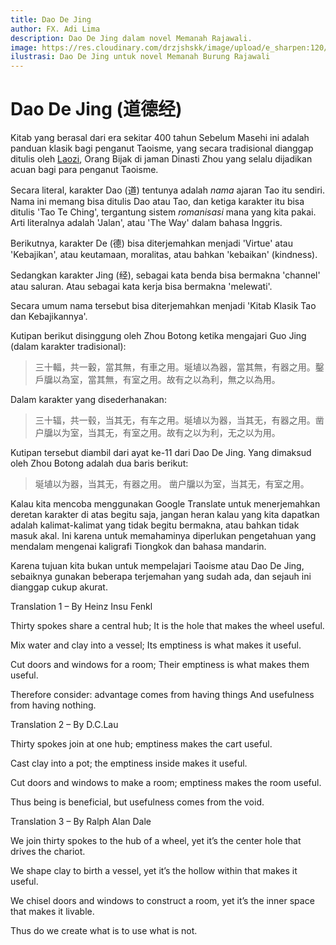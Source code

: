 ```yaml
---
title: Dao De Jing
author: FX. Adi Lima
description: Dao De Jing dalam novel Memanah Rajawali.
image: https://res.cloudinary.com/drzjshskk/image/upload/e_sharpen:120/v1676716319/sdyxz/originals/loch-00_x3cshn.jpg
ilustrasi: Dao De Jing untuk novel Memanah Burung Rajawali 
---
```


# <a name="dao-de-jing" id="dao-de-jing">Dao De Jing (道德经)</a>

Kitab yang berasal dari era sekitar 400 tahun Sebelum Masehi ini adalah panduan klasik bagi penganut Taoisme,
yang secara tradisional dianggap ditulis oleh [Laozi](#laozi), Orang Bijak di jaman Dinasti Zhou yang selalu
dijadikan acuan bagi para penganut Taoisme.

Secara literal, karakter Dao (道) tentunya adalah _nama_ ajaran Tao itu sendiri. Nama ini memang bisa ditulis
Dao atau Tao, dan ketiga karakter itu bisa ditulis 'Tao Te Ching', tergantung sistem _romanisasi_ mana yang kita 
pakai. Arti literalnya adalah 'Jalan', atau 'The Way' dalam bahasa Inggris. 

Berikutnya, karakter De (德) bisa diterjemahkan menjadi 'Virtue' atau 'Kebajikan', atau keutamaan, moralitas,
atau bahkan 'kebaikan' (kindness).

Sedangkan karakter Jing (经), sebagai kata benda bisa bermakna 'channel' atau saluran. Atau sebagai kata kerja
bisa bermakna 'melewati'.

Secara umum nama tersebut bisa diterjemahkan menjadi 'Kitab Klasik Tao dan Kebajikannya'.

Kutipan berikut disinggung oleh Zhou Botong ketika mengajari Guo Jing (dalam karakter tradisional):

> 三十輻，共一轂，當其無，有車之用。埏埴以為器，當其無，有器之用。鑿戶牖以為室，當其無，有室之用。故有之以為利，無之以為用。

Dalam karakter yang disederhanakan:

> 三十辐，共一毂，当其无，有车之用。埏埴以为器，当其无，有器之用。凿户牖以为室，当其无，有室之用。故有之以为利，无之以为用。

Kutipan tersebut diambil dari ayat ke-11 dari Dao De Jing. Yang dimaksud oleh Zhou Botong adalah dua baris berikut:

> 埏埴以为器，当其无，有器之用。
> 凿户牖以为室，当其无，有室之用。

Kalau kita mencoba menggunakan Google Translate untuk menerjemahkan deretan karakter di atas begitu saja, jangan heran
kalau yang kita dapatkan adalah kalimat-kalimat yang tidak begitu bermakna, atau bahkan tidak masuk akal. Ini karena
untuk memahaminya diperlukan pengetahuan yang mendalam mengenai kaligrafi Tiongkok dan bahasa mandarin.

Karena tujuan kita bukan untuk mempelajari Taoisme atau Dao De Jing, sebaiknya gunakan beberapa terjemahan yang sudah ada,
dan sejauh ini dianggap cukup akurat.

Translation 1 – By Heinz Insu Fenkl

Thirty spokes share a central hub;
It is the hole that makes the wheel useful.

Mix water and clay into a vessel;
Its emptiness is what makes it useful.

Cut doors and windows for a room;
Their emptiness is what makes them useful.

Therefore consider: advantage comes from having things
And usefulness from having nothing.

Translation 2 – By D.C.Lau

Thirty spokes join at one hub;
emptiness makes the cart useful.

Cast clay into a pot;
the emptiness inside makes it useful.

Cut doors and windows to make a room;
emptiness makes the room useful.

Thus being is beneficial,
but usefulness comes from the void.

Translation 3 – By Ralph Alan Dale

We join thirty spokes
to the hub of a wheel,
yet it’s the center hole
that drives the chariot.

We shape clay
to birth a vessel,
yet it’s the hollow within
that makes it useful.

We chisel doors and windows
to construct a room,
yet it’s the inner space
that makes it livable.

Thus do we
create what is
to use what is not.

